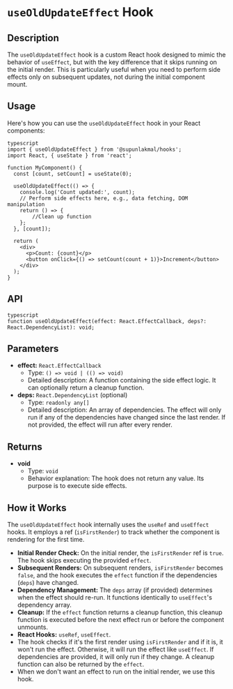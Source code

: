 # `useOldUpdateEffect` Hook

## Description

The `useOldUpdateEffect` hook is a custom React hook designed to mimic the behavior of `useEffect`, but with the key difference that it skips running on the initial render. This is particularly useful when you need to perform side effects only on subsequent updates, not during the initial component mount.

## Usage

Here's how you can use the `useOldUpdateEffect` hook in your React components:

```
typescript
import { useOldUpdateEffect } from '@supunlakmal/hooks';
import React, { useState } from 'react';

function MyComponent() {
  const [count, setCount] = useState(0);

  useOldUpdateEffect(() => {
    console.log('Count updated:', count);
    // Perform side effects here, e.g., data fetching, DOM manipulation
    return () => {
        //Clean up function
    };
  }, [count]);

  return (
    <div>
      <p>Count: {count}</p>
      <button onClick={() => setCount(count + 1)}>Increment</button>
    </div>
  );
}
```

## API

```
typescript
function useOldUpdateEffect(effect: React.EffectCallback, deps?: React.DependencyList): void;
```

## Parameters

- **effect:** `React.EffectCallback`
  - Type: `() => void | (() => void)`
  - Detailed description: A function containing the side effect logic. It can optionally return a cleanup function.
- **deps:** `React.DependencyList` (optional)
  - Type: `readonly any[]`
  - Detailed description: An array of dependencies. The effect will only run if any of the dependencies have changed since the last render. If not provided, the effect will run after every render.

## Returns

- **void**
  - Type: `void`
  - Behavior explanation: The hook does not return any value. Its purpose is to execute side effects.

## How it Works

The `useOldUpdateEffect` hook internally uses the `useRef` and `useEffect` hooks. It employs a ref (`isFirstRender`) to track whether the component is rendering for the first time.

- **Initial Render Check:** On the initial render, the `isFirstRender` ref is `true`. The hook skips executing the provided `effect`.
- **Subsequent Renders:** On subsequent renders, `isFirstRender` becomes `false`, and the hook executes the `effect` function if the dependencies (`deps`) have changed.
- **Dependency Management:** The `deps` array (if provided) determines when the effect should re-run. It functions identically to `useEffect`'s dependency array.
- **Cleanup:** If the `effect` function returns a cleanup function, this cleanup function is executed before the next effect run or before the component unmounts.
- **React Hooks:** `useRef`, `useEffect`.
- The hook checks if it's the first render using `isFirstRender` and if it is, it won't run the effect. Otherwise, it will run the effect like `useEffect`. If dependencies are provided, it will only run if they change. A cleanup function can also be returned by the `effect`.
- When we don't want an effect to run on the initial render, we use this hook.
